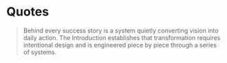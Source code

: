 # Quotes

> Behind every success story is a system quietly converting vision into daily action.
> The Introduction establishes that transformation requires intentional design and is engineered piece by piece through a series of systems.
